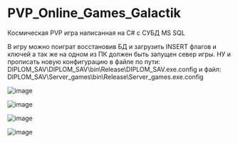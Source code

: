# PVP_Online_Games_Galactik
Космическая PVP игра написанная на C# с СУБД MS SQL

В игру можно поиграт восстановив БД и загрузить INSERT флагов и ключей а так же на одном из ПК должен быть запущен север игры.
НУ и прописать новую конфигурацию в файле по пути: DIPLOM_SAV\DIPLOM_SAV\bin\Release\DIPLOM_SAV.exe.config и файл: DIPLOM_SAV\Server_games\bin\Release\Server_games.exe.config

![image](https://user-images.githubusercontent.com/64767365/193083295-22423d70-eca9-40f8-8238-e38db06cbb57.png)


![image](https://user-images.githubusercontent.com/64767365/193083421-7a11a4d3-f9ad-4e00-b0f5-44fb8db718aa.png)


![image](https://user-images.githubusercontent.com/64767365/193083486-1217717c-c5a3-4a23-b4e5-135b043d34b3.png)


![image](https://user-images.githubusercontent.com/64767365/193083566-9061c189-7098-4f03-bb23-d64b95a2570d.png)

